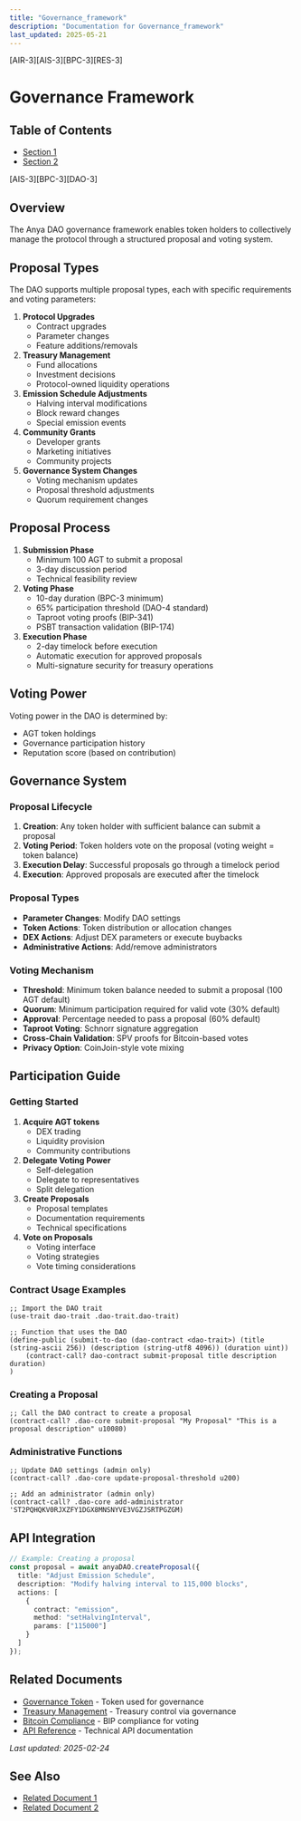 ```yaml
---
title: "Governance_framework"
description: "Documentation for Governance_framework"
last_updated: 2025-05-21
---
```

[AIR-3][AIS-3][BPC-3][RES-3]


# Governance Framework

## Table of Contents

- [Section 1](#section-1)
- [Section 2](#section-2)


[AIS-3][BPC-3][DAO-3]

## Overview

The Anya DAO governance framework enables token holders to collectively manage the protocol through a structured proposal and voting system.

## Proposal Types

The DAO supports multiple proposal types, each with specific requirements and voting parameters:

1. **Protocol Upgrades**
   - Contract upgrades
   - Parameter changes
   - Feature additions/removals
2. **Treasury Management**
   - Fund allocations
   - Investment decisions
   - Protocol-owned liquidity operations
3. **Emission Schedule Adjustments**
   - Halving interval modifications
   - Block reward changes
   - Special emission events
4. **Community Grants**
   - Developer grants
   - Marketing initiatives
   - Community projects
5. **Governance System Changes**
   - Voting mechanism updates
   - Proposal threshold adjustments
   - Quorum requirement changes

## Proposal Process

1. **Submission Phase**
   - Minimum 100 AGT to submit a proposal
   - 3-day discussion period
   - Technical feasibility review
2. **Voting Phase**
   - 10-day duration (BPC-3 minimum)
   - 65% participation threshold (DAO-4 standard)
   - Taproot voting proofs (BIP-341)
   - PSBT transaction validation (BIP-174)
3. **Execution Phase**
   - 2-day timelock before execution
   - Automatic execution for approved proposals
   - Multi-signature security for treasury operations

## Voting Power

Voting power in the DAO is determined by:

- AGT token holdings
- Governance participation history
- Reputation score (based on contribution)

## Governance System

### Proposal Lifecycle

1. **Creation**: Any token holder with sufficient balance can submit a proposal
2. **Voting Period**: Token holders vote on the proposal (voting weight = token balance)
3. **Execution Delay**: Successful proposals go through a timelock period
4. **Execution**: Approved proposals are executed after the timelock

### Proposal Types

- **Parameter Changes**: Modify DAO settings
- **Token Actions**: Token distribution or allocation changes
- **DEX Actions**: Adjust DEX parameters or execute buybacks
- **Administrative Actions**: Add/remove administrators

### Voting Mechanism

- **Threshold**: Minimum token balance needed to submit a proposal (100 AGT default)
- **Quorum**: Minimum participation required for valid vote (30% default)
- **Approval**: Percentage needed to pass a proposal (60% default)
- **Taproot Voting**: Schnorr signature aggregation
- **Cross-Chain Validation**: SPV proofs for Bitcoin-based votes
- **Privacy Option**: CoinJoin-style vote mixing

## Participation Guide

### Getting Started

1. **Acquire AGT tokens**
   - DEX trading
   - Liquidity provision
   - Community contributions
2. **Delegate Voting Power**
   - Self-delegation
   - Delegate to representatives
   - Split delegation
3. **Create Proposals**
   - Proposal templates
   - Documentation requirements
   - Technical specifications
4. **Vote on Proposals**
   - Voting interface
   - Voting strategies
   - Vote timing considerations

### Contract Usage Examples

```clarity
;; Import the DAO trait
(use-trait dao-trait .dao-trait.dao-trait)

;; Function that uses the DAO
(define-public (submit-to-dao (dao-contract <dao-trait>) (title (string-ascii 256)) (description (string-utf8 4096)) (duration uint))
    (contract-call? dao-contract submit-proposal title description duration)
)
```

### Creating a Proposal

```clarity
;; Call the DAO contract to create a proposal
(contract-call? .dao-core submit-proposal "My Proposal" "This is a proposal description" u10080)
```

### Administrative Functions

```clarity
;; Update DAO settings (admin only)
(contract-call? .dao-core update-proposal-threshold u200)

;; Add an administrator (admin only)
(contract-call? .dao-core add-administrator 'ST2PQHQKV0RJXZFY1DGX8MNSNYVE3VGZJSRTPGZGM)
```

## API Integration

```typescript
// Example: Creating a proposal
const proposal = await anyaDAO.createProposal({
  title: "Adjust Emission Schedule",
  description: "Modify halving interval to 115,000 blocks",
  actions: [
    {
      contract: "emission",
      method: "setHalvingInterval",
      params: ["115000"]
    }
  ]
});
```

## Related Documents

- [Governance Token](GOVERNANCE_TOKEN.md) - Token used for governance
- [Treasury Management](TREASURY_MANAGEMENT.md) - Treasury control via governance
- [Bitcoin Compliance](BITCOIN_COMPLIANCE.md) - BIP compliance for voting
- [API Reference](api/GOVERNANCE_API.md) - Technical API documentation

*Last updated: 2025-02-24* 
## See Also

- [Related Document 1](./related1.md)
- [Related Document 2](./related2.md)
